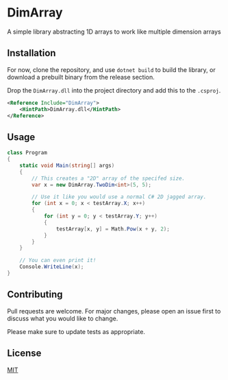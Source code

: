 # DimArray

A simple library abstracting 1D arrays to work like multiple dimension arrays

## Installation

For now, clone the repository, and use `dotnet build` to build the library, or download a prebuilt binary from the release section.

Drop the `DimArray.dll` into the project directory and add this to the `.csproj`.
```xml
<Reference Include="DimArray">
    <HintPath>DimArray.dll</HintPath>
</Reference>
```

## Usage

```csharp
class Program
{
    static void Main(string[] args)
    {
        // This creates a "2D" array of the specifed size.
        var x = new DimArray.TwoDim<int>(5, 5);

        // Use it like you would use a normal C# 2D jagged array.
        for (int x = 0; x < testArray.X; x++)
        {
            for (int y = 0; y < testArray.Y; y++)
            {
                testArray[x, y] = Math.Pow(x + y, 2);
            }
        } 
    }

    // You can even print it!
    Console.WriteLine(x);
}

```

## Contributing
Pull requests are welcome. For major changes, please open an issue first to discuss what you would like to change.

Please make sure to update tests as appropriate.

## License
[MIT](https://github.com/samhamnam/DimArray/blob/master/license)